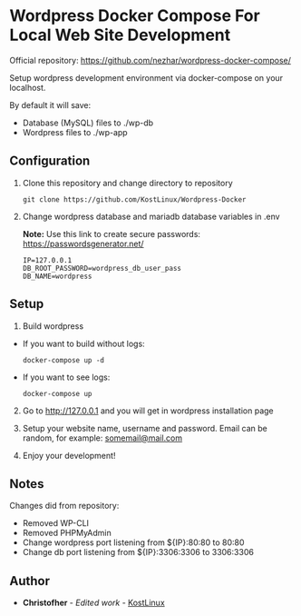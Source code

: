 # Wordpress Docker Compose For Local Web Site Development

Official repository: https://github.com/nezhar/wordpress-docker-compose/

Setup wordpress development environment via docker-compose on your localhost.

By default it will save:
- Database (MySQL) files to ./wp-db 
- Wordpress files to ./wp-app

## Configuration

1. Clone this repository and change directory to repository

	```
	git clone https://github.com/KostLinux/Wordpress-Docker
	```

2. Change wordpress database and mariadb database variables in .env

	**Note:** Use this link to create secure passwords: https://passwordsgenerator.net/

	```
	IP=127.0.0.1
	DB_ROOT_PASSWORD=wordpress_db_user_pass
	DB_NAME=wordpress
	```

## Setup

1. Build wordpress

- If you want to build without logs:

	`docker-compose up -d`

- If you want to see logs:

	`docker-compose up`

2. Go to http://127.0.0.1 and you will get in wordpress installation page

3. Setup your website name, username and password. Email can be random, for example: somemail@mail.com

4. Enjoy your development!

## Notes

Changes did from repository:

- Removed WP-CLI
- Removed PHPMyAdmin
- Change wordpress port listening from ${IP}:80:80 to 80:80
- Change db port listening from ${IP}:3306:3306 to 3306:3306

## Author
* **Christofher** - *Edited work* - [KostLinux](https://github.com/KostLinux)
